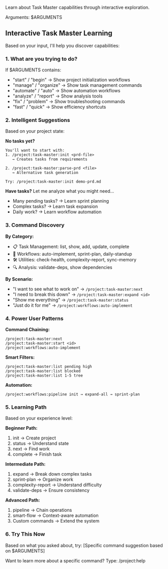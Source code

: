 Learn about Task Master capabilities through interactive exploration.

Arguments: $ARGUMENTS

## Interactive Task Master Learning

Based on your input, I'll help you discover capabilities:

### 1. **What are you trying to do?**

If $ARGUMENTS contains:

- "start" / "begin" → Show project initialization workflows
- "manage" / "organize" → Show task management commands
- "automate" / "auto" → Show automation workflows
- "analyze" / "report" → Show analysis tools
- "fix" / "problem" → Show troubleshooting commands
- "fast" / "quick" → Show efficiency shortcuts

### 2. **Intelligent Suggestions**

Based on your project state:

**No tasks yet?**

```
You'll want to start with:
1. /project:task-master:init <prd-file>
   → Creates tasks from requirements

2. /project:task-master:parse-prd <file>
   → Alternative task generation

Try: /project:task-master:init demo-prd.md
```

**Have tasks?** Let me analyze what you might need...

- Many pending tasks? → Learn sprint planning
- Complex tasks? → Learn task expansion
- Daily work? → Learn workflow automation

### 3. **Command Discovery**

**By Category:**

- 📋 Task Management: list, show, add, update, complete
- 🔄 Workflows: auto-implement, sprint-plan, daily-standup
- 🛠️ Utilities: check-health, complexity-report, sync-memory
- 🔍 Analysis: validate-deps, show dependencies

**By Scenario:**

- "I want to see what to work on" → `/project:task-master:next`
- "I need to break this down" → `/project:task-master:expand <id>`
- "Show me everything" → `/project:task-master:status`
- "Just do it for me" → `/project:workflows:auto-implement`

### 4. **Power User Patterns**

**Command Chaining:**

```
/project:task-master:next
/project:task-master:start <id>
/project:workflows:auto-implement
```

**Smart Filters:**

```
/project:task-master:list pending high
/project:task-master:list blocked
/project:task-master:list 1-5 tree
```

**Automation:**

```
/project:workflows:pipeline init → expand-all → sprint-plan
```

### 5. **Learning Path**

Based on your experience level:

**Beginner Path:**

1. init → Create project
2. status → Understand state
3. next → Find work
4. complete → Finish task

**Intermediate Path:**

1. expand → Break down complex tasks
2. sprint-plan → Organize work
3. complexity-report → Understand difficulty
4. validate-deps → Ensure consistency

**Advanced Path:**

1. pipeline → Chain operations
2. smart-flow → Context-aware automation
3. Custom commands → Extend the system

### 6. **Try This Now**

Based on what you asked about, try: [Specific command suggestion based on $ARGUMENTS]

Want to learn more about a specific command? Type: /project:help <command-name>

